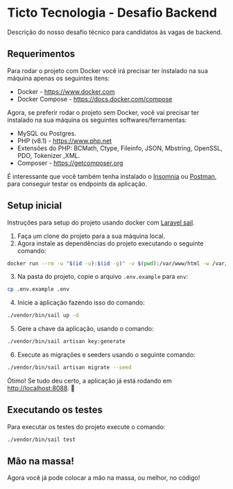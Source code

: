 # Ticto Tecnologia - Desafio Backend

Descrição do nosso desafio técnico para candidatos às vagas de backend.

## Requerimentos

Para rodar o projeto com Docker você irá precisar ter instalado na sua máquina apenas os seguintes itens:

- Docker - <https://www.docker.com>
- Docker Compose - <https://docs.docker.com/compose>

Agora, se preferir rodar o projeto sem Docker, você vai precisar ter instalado na sua máquina os seguintes softwares/ferramentas:

- MySQL ou Postgres.
- PHP (v8.1) - <https://www.php.net>
- Extensões do PHP: BCMath, Ctype, Fileinfo, JSON, Mbstring, OpenSSL, PDO, Tokenizer ,XML.
- Composer - <https://getcomposer.org>

É interessante que você também tenha instalado o [Insomnia](https://insomnia.rest/downloa) ou [Postman](https://www.postman.com), para conseguir testar os endpoints da aplicação.

## Setup inicial

Instruções para setup do projeto usando docker com [Laravel sail](https://laravel.com/docs/9.x/sail).

1. Faça um clone do projeto para a sua máquina local.
2. Agora instale as dependências do projeto executando o seguinte comando:

```bash
docker run --rm -u "$(id -u):$(id -g)" -v $(pwd):/var/www/html -w /var/www/html laravelsail/php81-composer:latest composer install --ignore-platform-reqs
```

3. Na pasta do projeto, copie o arquivo `.env.example` para `env`:

```bash
cp .env.example .env
```

4. Inicie a aplicação fazendo isso do comando:

```bash
./vendor/bin/sail up -d
```

5. Gere a chave da aplicação, usando o comando:

```bash
./vendor/bin/sail artisan key:generate
```

6. Execute as migrações e seeders usando o seguinte comando:

```bash
./vendor/bin/sail artisan migrate --seed
```

Ótimo! Se tudo deu certo, a aplicação já está rodando em [http://localhost:8088](http://localhost:8088). 🎉

## Executando os testes

Para executar os testes do projeto execute o comando:

```bash
./vendor/bin/sail test
```

## Mão na massa!

Agora você já pode colocar a mão na massa, ou melhor, no código!
